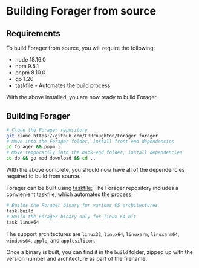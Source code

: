 # Building Forager from source

## Requirements

To build Forager from source, you will require the following:

- node 18.16.0
- npm 9.5.1
- pnpm 8.10.0
- go 1.20
- [taskfile](https://taskfile.dev/) - Automates the build process

With the above installed, you are now ready to build Forager.

## Building Forager


```bash
# Clone the Forager repository
git clone https://github.com/CRBroughton/Forager forager
# Move into the Forager folder, install front-end dependencies
cd forager && pnpm i
# Move temporarily into the back-end folder, install dependencies
cd db && go mod download && cd ..
```
WIth the above complete, you should now have all of the
dependencies required to build from source.

Forager can be built using [taskfile](https://taskfile.dev/);
The Forager repository includes a convienient taskfile, which
automates the process:

```bash
# Builds the Forager binary for various OS architectures
task build
# Build the Forager binary only for linux 64 bit
task linux64
```

The support architectures are 
`linux32`, `linux64`, `linuxarm`, `linuxarm64`, `windows64`,
 `apple`, and `applesilicon`.

Once a binary is built, you can find it in the `build` folder,
zipped up with the version number and architecture as part of the
filename.
